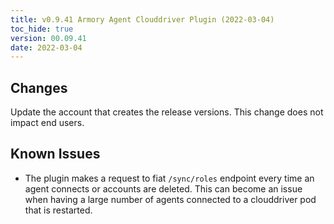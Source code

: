 ```yaml
---
title: v0.9.41 Armory Agent Clouddriver Plugin (2022-03-04)
toc_hide: true
version: 00.09.41
date: 2022-03-04
---
```


## Changes

Update the account that creates the release versions. This change does not impact end users.

## Known Issues

* The plugin makes a request to fiat `/sync/roles` endpoint every time an agent connects or accounts are deleted. This can become an issue when having a large number of agents connected to a clouddriver pod that is restarted.
